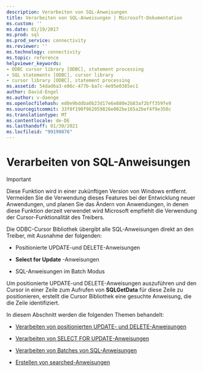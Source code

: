 ```yaml
---
description: Verarbeiten von SQL-Anweisungen
title: Verarbeiten von SQL-Anweisungen | Microsoft-Dokumentation
ms.custom: ''
ms.date: 01/19/2017
ms.prod: sql
ms.prod_service: connectivity
ms.reviewer: ''
ms.technology: connectivity
ms.topic: reference
helpviewer_keywords:
- ODBC cursor library [ODBC], statement processing
- SQL statements [ODBC], cursor library
- cursor library [ODBC], statement processing
ms.assetid: 54dad6a3-e86c-477b-ba7c-4e95e0385ec1
author: David-Engel
ms.author: v-daenge
ms.openlocfilehash: ed0e9bddba0b23d17e6e880e2b83af2bff359fe9
ms.sourcegitcommit: 33f0f190f962059826e002be165a2bef4f9e350c
ms.translationtype: MT
ms.contentlocale: de-DE
ms.lasthandoff: 01/30/2021
ms.locfileid: "99199876"
---
```

# <a name="processing-sql-statements"></a>Verarbeiten von SQL-Anweisungen
> [!IMPORTANT]  
>  Diese Funktion wird in einer zukünftigen Version von Windows entfernt. Vermeiden Sie die Verwendung dieses Features bei der Entwicklung neuer Anwendungen, und planen Sie das Ändern von Anwendungen, in denen diese Funktion derzeit verwendet wird Microsoft empfiehlt die Verwendung der Cursor-Funktionalität des Treibers.  
  
 Die ODBC-Cursor Bibliothek übergibt alle SQL-Anweisungen direkt an den Treiber, mit Ausnahme der folgenden:  
  
-   Positionierte UPDATE-und DELETE-Anweisungen  
  
-   **Select for Update** -Anweisungen  
  
-   SQL-Anweisungen im Batch Modus  
  
 Um positionierte UPDATE-und DELETE-Anweisungen auszuführen und den Cursor in einer Zeile zum Aufrufen von **SQLGetData** für diese Zeile zu positionieren, erstellt die Cursor Bibliothek eine gesuchte Anweisung, die die Zeile identifiziert.  
  
 In diesem Abschnitt werden die folgenden Themen behandelt:  
  
-   [Verarbeiten von positionierten UPDATE- und DELETE-Anweisungen](../../../odbc/reference/appendixes/processing-positioned-update-and-delete-statements.md)  
  
-   [Verarbeiten von SELECT FOR UPDATE-Anweisungen](../../../odbc/reference/appendixes/processing-select-for-update-statements.md)  
  
-   [Verarbeiten von Batches von SQL-Anweisungen](../../../odbc/reference/appendixes/processing-batches-of-sql-statements.md)  
  
-   [Erstellen von searched-Anweisungen](../../../odbc/reference/appendixes/constructing-searched-statements.md)
